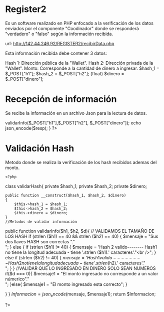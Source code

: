 # Register2
Es un software realizado en PHP enfocado a la verificación de los datos enviados por el componente "Coodinador" donde se responderá "verdadero" o "falso" según la información recibida.

url: http://142.44.246.92/REGISTER2/recibirData.php

Esta información recibida debe contener 3 datos:

Hash 1: Dirección pública de la "Wallet".
Hash 2: Dirección privada de la "Wallet".
Monto: Corresponde a la cantidad de dinero a ingresar.
$hash_1 = $_POST["h1"];
$hash_2 = $_POST["h2"];
(float) $dinero = $_POST["dinero"];

# Recepción de información
Se recibe la información en un archivo Json para la lectura de datos.

<?php
require "validarHash.php";

if(isset($_POST["h1"], $_POST["h2"], $_POST["dinero"])){

    $validador=new validarHash("","","" );
    $resp=$validador->validarInfo($_POST["h1"],$_POST["h2"], $_POST["dinero"]);

    echo json_encode($resp);
}

?>
# Validación Hash
Metodo donde se realiza la verificación de los hash recibidos ademas del monto.

    <?php 

class validarHash{
    private $hash_1;
    private $hash_2;
    private $dinero;


    public function __construct($hash_1, $hash_2, $dinero)
    {
        $this->hash_1 = $hash_1;
        $this->hash_2 = $hash_2;
        $this->dinero = $dinero;
    }
    //Metodos de validar información
public function validarInfo($h1, $h2, $d){
    // VALIDAMOS EL TAMAÑO DE LOS HASH
    if (strlen ($h1) == 40 && strlen ($h2) == 40) { 
        $mensaje = "Sus dos llaves HASH son correctas "."<br />";
    } else {
        if (strlen ($h1) != 40) {
            $mensaje = 'Hash 2 valido-------- Hash1 no tiene la longitud adecuada - tiene '.strlen ($h1).' caracteres'."<br />";
        } else if (strlen ($h2) != 40) {
            $mensaje = 'Hash 1 valido-------- Hash2 no tiene la longitud adecuada -tiene '.strlen ($h2).' caracteres'."<br />";
        } 
    }
    //VALIDAR QUE LO INGRESADO EN DINERO SOLO SEAN NUMEROS
    if($d === 0){
        $mensaje1 = "El monto ingresado no corresponde a un valor númerico"."<br />";
    }else{
        $mensaje1 = "El monto ingresado esta correcto";
    }

    
}
}
$Informacion = json_encode($mensaje, $mensaje1);
return $Informacion;


?>
